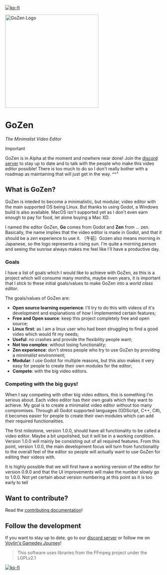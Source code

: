 [![ko-fi](https://ko-fi.com/img/githubbutton_sm.svg)](https://ko-fi.com/R6R4M1UM6)

<img src="./assets/logo.svg" alt="GoZen Logo" width="300"/>


# GoZen

*The Minimalist Video Editor*

> [!IMPORTANT]  
> GoZen is in Alpha at the moment and nowhere near done! Join the [discord server](https://discord.gg/BdbUf7VKYC) to stay up to date and to talk with the people who make this video editor possible! There is too much to do so I don't really bother with a roadmap as maintaining that will just get in the way. ^^"

## What is GoZen?

GoZen is inteded to become a minimalistic, but modular, video editor with the main supported OS being Linux. But thanks to using Godot, a Windows build is also available. MacOS isn't supported yet as I don't even earn enough to pay for food, let alone buying a Mac XD.

I named the editor GoZen, **Go** comes from Godot and **Zen** from ... zen. Basically, the name implies that the video editor is made in Godot, and that it should be a _zen_ experience to use it. （午前）Gozen also means morning in Japanese, so the logo represents a rising sun. I'm quite a morning person and seeing the sunrise always makes me feel like I'll have a productive day.

### Goals

I have a list of goals which I would like to achieve with GoZen, as this is a project which will consume many months, maybe even years, it is important that I stick to these initial goals/values to make GoZen into a _world class editor_.

The goals/values of GoZen are:

- **Open source learning experience**: I'll try to do this with videos of it's development and explanations of how I implemented certain features;
- **Free and Open source**: keep this project completely free and open source;
- **Linux first**: as I am a linux user who had been struggling to find a good video which would fit my needs;
- **Useful**: no crashes and provide the flexibility people want;
- **Not too complex**: without losing functionality;
- **Zen experience**: don't stress people who try to use GoZen by providing a _minimalist_ environment;
- **Modular**: I use Godot for multiple reasons, but this also makes it very easy for people to create their own modules for the editor;
- **Compete**: with the big video editors.

### Competing with the big guys!

When I say competing with other big video editors, this is something I'm serious about. Each video editor has their own goals which they want to achieve. My goal is to create a minimalist video editor without too many compromises. Through all Godot supported languages (GDScript, C++, C#), it becomes easier for people to create their own modules which can add their required functionalities.

The first milestone, version 1.0.0, should have all functionality to be called a video editor. Maybe a bit unpolished, but it will be in a working condition. Version 1.0.0 will mainly be consisting out of all required features. From this point, version 1.0.0, the main development focus will turn from functionality to the overall feel of the editor so people will actually want to use GoZen for editing their videos with.

It is highly possible that we will first have a working version of the editor for version 0.9.0 and that the UI improvements will make the number slowly go to 1.0.0. Not yet certain about version numbering at this point as it is too early to tell

## Want to contribute?

Read the [contributing documentation](./CONTRIBUTING.md)!

## Follow the development

If you want to stay up to date, go to our [discord server](https://discord.gg/BdbUf7VKYC) or follow me on [Voylin's Gamedev Journey](https://youtube.com/@voylinsgamedevjourney)!

> This software uses libraries from the FFmpeg project under the LGPLv2.1

[![ko-fi](https://ko-fi.com/img/githubbutton_sm.svg)](https://ko-fi.com/R6R4M1UM6)
